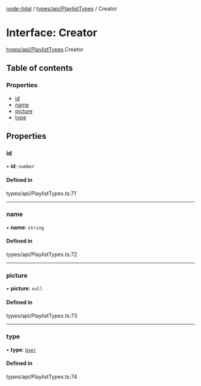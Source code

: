 [node-tidal](../README.md) / [types/api/PlaylistTypes](../modules/types_api_PlaylistTypes.md) / Creator

# Interface: Creator

[types/api/PlaylistTypes](../modules/types_api_PlaylistTypes.md).Creator

## Table of contents

### Properties

- [id](types_api_PlaylistTypes.Creator.md#id)
- [name](types_api_PlaylistTypes.Creator.md#name)
- [picture](types_api_PlaylistTypes.Creator.md#picture)
- [type](types_api_PlaylistTypes.Creator.md#type)

## Properties

### id

• **id**: `number`

#### Defined in

types/api/PlaylistTypes.ts:71

___

### name

• **name**: `string`

#### Defined in

types/api/PlaylistTypes.ts:72

___

### picture

• **picture**: ``null``

#### Defined in

types/api/PlaylistTypes.ts:73

___

### type

• **type**: [`User`](../enums/types_api_PlaylistTypes.Type.md#user)

#### Defined in

types/api/PlaylistTypes.ts:74
